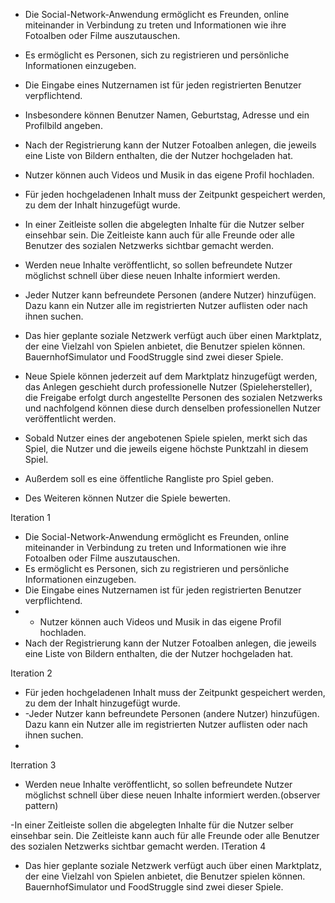 - Die Social-Network-Anwendung ermöglicht es Freunden, online miteinander in Verbindung zu treten und Informationen wie ihre Fotoalben oder Filme auszutauschen.
- Es ermöglicht es Personen, sich zu registrieren und persönliche Informationen einzugeben.
- Die Eingabe eines Nutzernamen ist für jeden registrierten Benutzer verpflichtend.
- Insbesondere können Benutzer Namen, Geburtstag, Adresse und ein Profilbild angeben.
- Nach der Registrierung kann der Nutzer Fotoalben anlegen, die jeweils eine Liste von Bildern enthalten, die der Nutzer hochgeladen hat.
- Nutzer können auch Videos und Musik in das eigene Profil hochladen.
- Für jeden hochgeladenen Inhalt muss der Zeitpunkt gespeichert werden, zu dem der Inhalt hinzugefügt wurde.
- In einer Zeitleiste sollen die abgelegten Inhalte für die Nutzer selber einsehbar sein. Die Zeitleiste kann auch für alle Freunde oder alle Benutzer des sozialen Netzwerks sichtbar gemacht werden.
- Werden neue Inhalte veröffentlicht, so sollen befreundete Nutzer möglichst schnell über diese neuen Inhalte informiert werden.
- Jeder Nutzer kann befreundete Personen (andere Nutzer) hinzufügen. Dazu kann ein Nutzer alle im registrierten Nutzer auflisten oder nach ihnen suchen.





- Das hier geplante soziale Netzwerk verfügt auch über einen Marktplatz, der eine Vielzahl von Spielen anbietet, die Benutzer spielen können. BauernhofSimulator und FoodStruggle sind zwei dieser Spiele.
- Neue Spiele können jederzeit auf dem Marktplatz hinzugefügt werden, das Anlegen geschieht durch professionelle Nutzer (Spielehersteller), die Freigabe erfolgt durch angestellte Personen des sozialen Netzwerks und nachfolgend können diese durch denselben professionellen Nutzer veröffentlicht werden.
- Sobald Nutzer eines der angebotenen Spiele spielen, merkt sich das Spiel, die Nutzer und die jeweils eigene höchste Punktzahl in diesem Spiel.
- Außerdem soll es eine öffentliche Rangliste pro Spiel geben.
- Des Weiteren können Nutzer die Spiele bewerten.

Iteration 1
- Die Social-Network-Anwendung ermöglicht es Freunden, online miteinander in Verbindung zu treten und Informationen wie ihre Fotoalben oder Filme auszutauschen.
- Es ermöglicht es Personen, sich zu registrieren und persönliche Informationen einzugeben.
- Die Eingabe eines Nutzernamen ist für jeden registrierten Benutzer verpflichtend.
- - Nutzer können auch Videos und Musik in das eigene Profil hochladen.
- Nach der Registrierung kann der Nutzer Fotoalben anlegen, die jeweils eine Liste von Bildern enthalten, die der Nutzer hochgeladen hat.



Iteration 2

- Für jeden hochgeladenen Inhalt muss der Zeitpunkt gespeichert werden, zu dem der Inhalt hinzugefügt wurde.
- -Jeder Nutzer kann befreundete Personen (andere Nutzer) hinzufügen. Dazu kann ein Nutzer alle im registrierten Nutzer auflisten oder nach ihnen suchen.
- 

Iterration 3
- Werden neue Inhalte veröffentlicht, so sollen befreundete Nutzer möglichst schnell über diese neuen Inhalte informiert werden.(observer pattern)

-In einer Zeitleiste sollen die abgelegten Inhalte für die Nutzer selber einsehbar sein. Die Zeitleiste kann auch für alle Freunde oder alle Benutzer des sozialen Netzwerks sichtbar gemacht werden.
ITeration 4

- Das hier geplante soziale Netzwerk verfügt auch über einen Marktplatz, der eine Vielzahl von Spielen anbietet, die Benutzer spielen können. BauernhofSimulator und FoodStruggle sind zwei dieser Spiele.